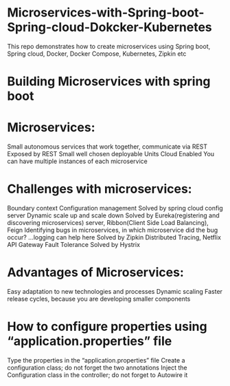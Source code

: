 # Microservices-with-Spring-boot-Spring-cloud-Dokcker-Kubernetes
This repo demonstrates how to create microservices using Spring boot, Spring cloud, Docker, Docker Compose, Kubernetes, Zipkin etc


# Building Microservices with spring boot 
# Microservices: 
Small autonomous services that work together, communicate via REST
Exposed by REST
Small well chosen deployable Units
Cloud Enabled
You can have multiple instances of each microservice

# Challenges with microservices: 
Boundary context
Configuration management
Solved by spring cloud config server
Dynamic scale up and scale down
Solved by Eureka(registering and discovering microservices)  server, Ribbon(Client Side Load Balancing), Feign
Identifying bugs in microservices, in which microservice did the bug occur? ...logging can help here
Solved by Zipkin Distributed Tracing, Netflix API Gateway
Fault Tolerance
Solved by Hystrix


# Advantages of Microservices: 
Easy adaptation to new technologies and processes
Dynamic scaling
Faster release cycles, because you are developing smaller components


# How to configure properties using “application.properties” file 
Type the properties in the “application.properties” file
Create a configuration class; do not forget the two annotations
Inject the Configuration class in the controller; do not forget to Autowire it


